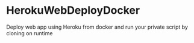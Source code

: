 # HerokuWebDeployDocker
Deploy web app using Heroku from docker and run your private script by cloning on runtime
